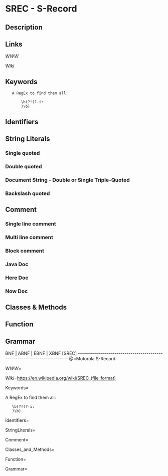 
# SREC - S-Record

## Description


## Links

_WWW_

_Wiki_


## Keywords
~~~
   A RegEx to find them all:

       \b(?!(?-i:
       )\b)
~~~


## Identifiers


## String Literals

### Single quoted

### Double quoted

### Document String - Double or Single Triple-Quoted

### Backslash quoted


## Comment

### Single line comment

### Multi line comment

### Block comment

### Java Doc

### Here Doc

### Now Doc


## Classes & Methods


## Function


## Grammar

BNF | ABNF | EBNF | XBNF
[SREC] -------------------------------------------------------------------------
@=Motorola S-Record

_WWW_=

_Wiki_=https://en.wikipedia.org/wiki/SREC_(file_format)

Keywords=

   A RegEx to find them all:

       \b(?!(?-i:
       )\b)

Identifiers=

StringLiterals=

Comment=

Classes_and_Methods=

Function=

Grammar=

